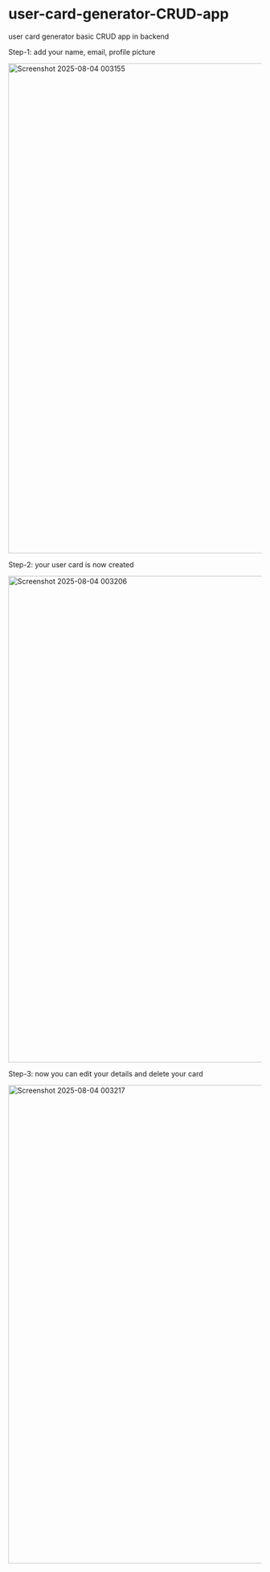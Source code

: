 # user-card-generator-CRUD-app
user card generator basic CRUD app in backend

Step-1: add your name, email, profile picture

<img width="1919" height="973" alt="Screenshot 2025-08-04 003155" src="https://github.com/user-attachments/assets/2a309a66-e4ec-467b-92ac-03ab271a9ebf" />

Step-2: your user card is now created

<img width="1919" height="966" alt="Screenshot 2025-08-04 003206" src="https://github.com/user-attachments/assets/2213859e-e01c-4f57-83c6-e87176974762" />

Step-3: now you can edit your details and delete your card

<img width="1918" height="950" alt="Screenshot 2025-08-04 003217" src="https://github.com/user-attachments/assets/42804688-b70f-4fa8-aac3-5baa6e883c2d" />
